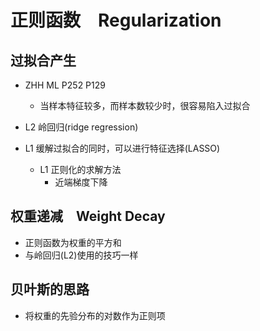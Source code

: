 
# 正则函数　Regularization

## 过拟合产生
+ ZHH ML P252 P129
	+ 当样本特征较多，而样本数较少时，很容易陷入过拟合


+ L2 岭回归(ridge regression)

+ L1 缓解过拟合的同时，可以进行特征选择(LASSO)
	+ L1 正则化的求解方法
		+ 近端梯度下降

## 权重递减　Weight Decay
+ 正则函数为权重的平方和
+ 与岭回归(L2)使用的技巧一样
## 贝叶斯的思路
+ 将权重的先验分布的对数作为正则项